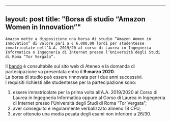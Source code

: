 
---
layout: post
title:  "Borsa di studio “Amazon Women in Innovation”"
---
	Amazon mette a disposizione una borsa di studio “Amazon Women in Innovation” di valore pari a € 6.000,00 lordi per studentesse immatricolate nell’A.A. 2019/20 al corso di Laurea in Ingegneria Informatica o Ingegneria di Internet presso l’Università degli Studi di Roma “Tor Vergata”.   
Il [bando](http://web.uniroma2.it/module/name/Content/newlang/italiano/action/showpage/navpath/HOM/content_id/79351) è consultabile sul sito web di Ateneo e la domanda di partecipazione va presentata entro il **9 marzo 2020**.   
La borsa di studio può essere rinnovata per i due anni successivi.   
I requisiti richiesti alle studentesse per la partecipazione sono:

1. essere immatricolate per la prima volta all’A.A. 2019/2020 al Corso di Laurea in Ingegneria Informatica oppure al Corso di Laurea in Ingegneria di Internet presso l’Università degli Studi di Roma “Tor Vergata”;
2. aver conseguito e regolarmente verbalizzato almeno 18 CFU;
3. aver ottenuto una media pesata degli esami non inferiore a 26/30.